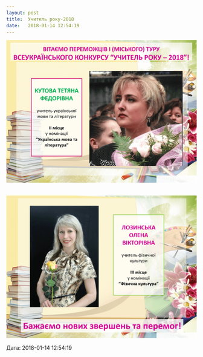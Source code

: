 ```yaml
---
layout: post
title:  Учитель року-2018
date:   2018-01-14 12:54:19
---
```

![](/assets/tiger-1515927214.png)

 ![](/assets/tiger-1515927239.png)

  
Дата: 2018-01-14 12:54:19